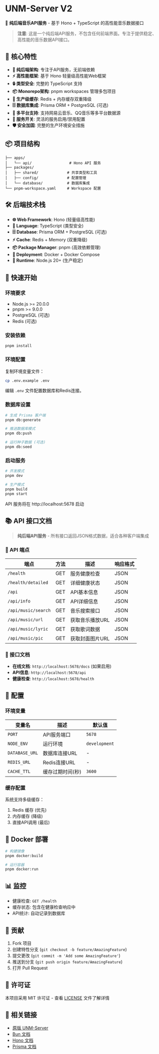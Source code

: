 # UNM-Server V2

🎵 **纯后端音乐API服务** - 基于 Hono + TypeScript 的高性能音乐数据接口

> **注意**: 这是一个纯后端API服务，不包含任何前端界面。专注于提供稳定、高性能的音乐数据API接口。

## 🚀 核心特性

- **🎯 纯后端架构**: 专注于API服务，无前端依赖
- **⚡ 高性能框架**: 基于 Hono 轻量级高性能Web框架
- **🔒 类型安全**: 完整的 TypeScript 支持
- **📦 Monorepo架构**: pnpm workspaces 管理多包项目
- **🚀 生产级缓存**: Redis + 内存缓存双重降级
- **🗄️ 数据库集成**: Prisma ORM + PostgreSQL (可选)
- **🎵 多平台支持**: 支持网易云音乐、QQ音乐等多平台数据源
- **🔧 服务开关**: 灵活的服务启用/禁用配置
- **🛡️ 安全加固**: 完整的生产环境安全措施

## 📦 项目结构

```
├── apps/
│   └── api/                 # Hono API 服务
├── packages/
│   ├── shared/             # 共享类型和工具
│   ├── config/             # 配置管理
│   └── database/           # 数据库集成
└── pnpm-workspace.yaml     # Workspace 配置
```

## 🛠️ 后端技术栈

- **🌐 Web Framework**: Hono (轻量级高性能)
- **📝 Language**: TypeScript (类型安全)
- **🗄️ Database**: Prisma ORM + PostgreSQL (可选)
- **⚡ Cache**: Redis + Memory (双重降级)
- **📦 Package Manager**: pnpm (高效依赖管理)
- **🐳 Deployment**: Docker + Docker Compose
- **🔧 Runtime**: Node.js 20+ (生产稳定)

## 🚀 快速开始

### 环境要求

- Node.js >= 20.0.0
- pnpm >= 9.0.0
- PostgreSQL (可选)
- Redis (可选)

### 安装依赖

```bash
pnpm install
```

### 环境配置

复制环境变量文件：

```bash
cp .env.example .env
```

编辑 `.env` 文件配置数据库和Redis连接。

### 数据库设置

```bash
# 生成 Prisma 客户端
pnpm db:generate

# 推送数据库模式
pnpm db:push

# 运行种子数据 (可选)
pnpm db:seed
```

### 启动服务

```bash
# 开发模式
pnpm dev

# 生产模式
pnpm build
pnpm start
```

API 服务将在 http://localhost:5678 启动

## 📚 API 接口文档

> **纯后端API服务** - 所有接口返回JSON格式数据，适合各种客户端集成

### 🔗 API 端点

| 端点 | 方法 | 描述 | 响应格式 |
|------|------|------|----------|
| `/health` | GET | 服务健康检查 | JSON |
| `/health/detailed` | GET | 详细健康状态 | JSON |
| `/api` | GET | API基本信息 | JSON |
| `/api/info` | GET | API详细信息 | JSON |
| `/api/music/search` | GET | 音乐搜索接口 | JSON |
| `/api/music/url` | GET | 获取音乐播放URL | JSON |
| `/api/music/lyric` | GET | 获取歌词数据 | JSON |
| `/api/music/pic` | GET | 获取封面图片URL | JSON |

### 📖 接口文档

- **在线文档**: `http://localhost:5678/docs` (如果启用)
- **API信息**: `http://localhost:5678/api`
- **健康检查**: `http://localhost:5678/health`

## 🔧 配置

### 环境变量

| 变量名 | 描述 | 默认值 |
|--------|------|--------|
| `PORT` | API服务端口 | `5678` |
| `NODE_ENV` | 运行环境 | `development` |
| `DATABASE_URL` | 数据库连接URL | - |
| `REDIS_URL` | Redis连接URL | - |
| `CACHE_TTL` | 缓存过期时间(秒) | `3600` |

### 缓存配置

系统支持多级缓存：
1. Redis 缓存 (优先)
2. 内存缓存 (降级)
3. 直接API调用 (最后)

## 🐳 Docker 部署

```bash
# 构建镜像
pnpm docker:build

# 运行容器
pnpm docker:run
```

## 📊 监控

- 健康检查: `GET /health`
- 缓存状态: 包含在健康检查响应中
- API统计: 自动记录到数据库

## 🤝 贡献

1. Fork 项目
2. 创建特性分支 (`git checkout -b feature/AmazingFeature`)
3. 提交更改 (`git commit -m 'Add some AmazingFeature'`)
4. 推送到分支 (`git push origin feature/AmazingFeature`)
5. 打开 Pull Request

## 📄 许可证

本项目采用 MIT 许可证 - 查看 [LICENSE](LICENSE) 文件了解详情

## 🔗 相关链接

- [原版 UNM-Server](https://github.com/iamtaihan/UNM-Server)
- [Bun 文档](https://bun.sh/docs)
- [Hono 文档](https://hono.dev/)
- [Prisma 文档](https://www.prisma.io/docs)
